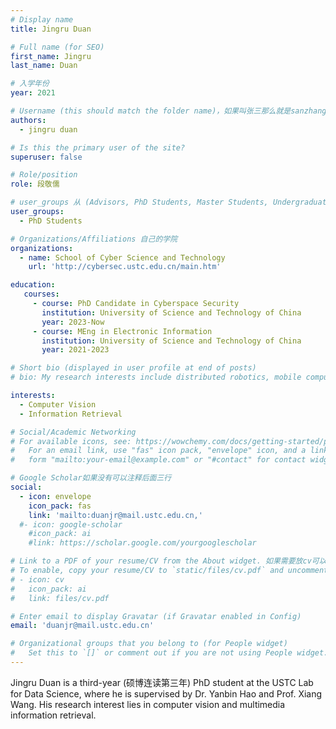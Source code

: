 ```yaml
---
# Display name
title: Jingru Duan 

# Full name (for SEO)
first_name: Jingru
last_name: Duan

# 入学年份
year: 2021

# Username (this should match the folder name)，如果叫张三那么就是sanzhang
authors:
  - jingru duan

# Is this the primary user of the site? 
superuser: false

# Role/position 
role: 段敬儒

# user_groups 从 (Advisors, PhD Students, Master Students, Undergraduate) 从这四个里面选
user_groups:
  - PhD Students

# Organizations/Affiliations 自己的学院
organizations:
  - name: School of Cyber Science and Technology
    url: 'http://cybersec.ustc.edu.cn/main.htm'

education:
   courses:
     - course: PhD Candidate in Cyberspace Security
       institution: University of Science and Technology of China
       year: 2023-Now
     - course: MEng in Electronic Information
       institution: University of Science and Technology of China
       year: 2021-2023

# Short bio (displayed in user profile at end of posts)
# bio: My research interests include distributed robotics, mobile computing and programmable matter.

interests:
  - Computer Vision
  - Information Retrieval

# Social/Academic Networking
# For available icons, see: https://wowchemy.com/docs/getting-started/page-builder/#icons
#   For an email link, use "fas" icon pack, "envelope" icon, and a link in the
#   form "mailto:your-email@example.com" or "#contact" for contact widget.

# Google Scholar如果没有可以注释后面三行
social:
  - icon: envelope
    icon_pack: fas
    link: 'mailto:duanjr@mail.ustc.edu.cn,'
  #- icon: google-scholar
    #icon_pack: ai
    #link: https://scholar.google.com/yourgooglescholar

# Link to a PDF of your resume/CV from the About widget. 如果需要放cv可以发给我
# To enable, copy your resume/CV to `static/files/cv.pdf` and uncomment the lines below.
# - icon: cv
#   icon_pack: ai
#   link: files/cv.pdf

# Enter email to display Gravatar (if Gravatar enabled in Config)
email: 'duanjr@mail.ustc.edu.cn'

# Organizational groups that you belong to (for People widget)
#   Set this to `[]` or comment out if you are not using People widget.
---
```


Jingru Duan is a third-year (硕博连读第三年) PhD student at the USTC Lab for Data Science, where he is supervised by Dr. Yanbin Hao and Prof. Xiang Wang. His research interest lies in computer vision and multimedia information retrieval.